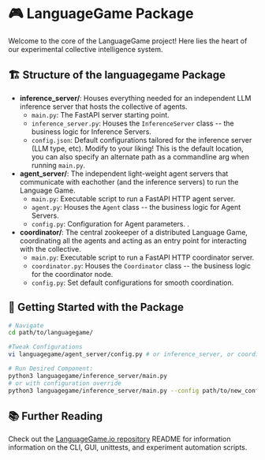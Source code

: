 # 🎮 LanguageGame Package

Welcome to the core of the LanguageGame project! Here lies the heart of our experimental collective intelligence system.

## 🏗️ Structure of the languagegame Package

 - **inference_server/**: Houses everything needed for an independent LLM inference server that hosts the collective of agents. 
     - `main.py`: The FastAPI server starting point.
     - `inference_server.py`: Houses the `InferenceServer` class -- the business logic for Inference Servers.
     - `config.json`: Default configurations tailored for the inference server (LLM type, etc). Modify to your liking! This is the default location, you can also specify an alternate path as a commandline arg when running `main.py`. 
- **agent_server/**: The independent light-weight agent servers that communicate with eachother (and the inference servers) to run the Language Game. 
     - `main.py`: Executable script to run a FastAPI HTTP agent server. 
     - `agent.py`: Houses the `Agent` class -- the business logic for Agent Servers. 
     - `config.py`: Configuration for Agent parameters. .
 - **coordinator/**: The central zookeeper of a distributed Language Game, coordinating all the agents and acting as an entry point for interacting with the collective.
     - `main.py`: Executable script to run a FastAPI HTTP coordinator server. 
     - `coordinator.py`: Houses the `Coordinator` class -- the business logic for the coordinator node. 
     - `config.py`: Set default configurations for smooth coordination.

## 🚀 Getting Started with the Package

```bash
# Navigate
cd path/to/languagegame/

#Tweak Configurations
vi languagegame/agent_server/config.py # or inference_server, or coordinator.

# Run Desired Component:
python3 languagegame/inference_server/main.py 
# or with configuration override
python3 languagegame/inference_server/main.py --config path/to/new_config.py
```

## 📚 Further Reading

Check out the [LanguageGame.io repository](https://github.com/amanb2000/LanguageGame.io) README for information information on the CLI, GUI, unittests, and experiment automation scripts. 
